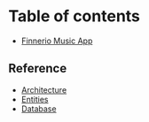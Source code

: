 # Table of contents

* [Finnerio Music App](README.md)

## Reference

* [Architecture](reference/architecture.md)
* [Entities](reference/entities.md)
* [Database](reference/database.md)
